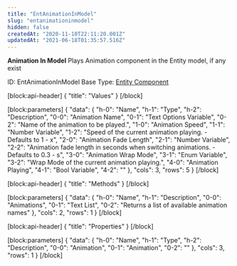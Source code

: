 ```yaml
---
title: "EntAnimationInModel"
slug: "entanimationinmodel"
hidden: false
createdAt: "2020-11-10T22:11:20.001Z"
updatedAt: "2021-06-18T01:35:57.516Z"
---
```

**Animation In Model**
Plays Animation component in the Entity model, if any exist

ID: EntAnimationInModel
Base Type: [Entity Component](doc:componententity)

[block:api-header]
{
  "title": "Values"
}
[/block]

[block:parameters]
{
  "data": {
    "h-0": "Name",
    "h-1": "Type",
    "h-2": "Description",
    "0-0": "Animation Name",
    "0-1": "Text Options Variable",
    "0-2": "Name of the animation to be played.",
    "1-0": "Animation Speed",
    "1-1": "Number Variable",
    "1-2": "Speed of the current animation playing. - Defaults to 1 - x",
    "2-0": "Animation Fade Length",
    "2-1": "Number Variable",
    "2-2": "Animation fade length in seconds when switching animations. - Defaults to 0.3 - s",
    "3-0": "Animation Wrap Mode",
    "3-1": "Enum Variable<Wrap Mode>",
    "3-2": "Wrap Mode of the current animation playing.",
    "4-0": "Animation Playing",
    "4-1": "Bool Variable",
    "4-2": ""
  },
  "cols": 3,
  "rows": 5
}
[/block]

[block:api-header]
{
  "title": "Methods"
}
[/block]

[block:parameters]
{
  "data": {
    "h-0": "Name",
    "h-1": "Description",
    "0-0": "Animations",
    "0-1": "Text List",
    "0-2": "Returns a list of available animation names"
  },
  "cols": 2,
  "rows": 1
}
[/block]

[block:api-header]
{
  "title": "Properties"
}
[/block]

[block:parameters]
{
  "data": {
    "h-0": "Name",
    "h-1": "Type",
    "h-2": "Description",
    "0-0": "Animation",
    "0-1": "Animation",
    "0-2": ""
  },
  "cols": 3,
  "rows": 1
}
[/block]